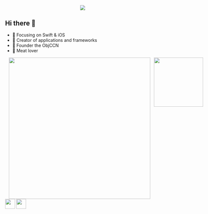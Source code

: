 
<!--居中打印-->

<h1 align="center"><img src="https://readme-typing-svg.herokuapp.com/?lines=前沿革命🌏文质彬彬🦄蘧瑗知非&center=true&size=27"></h1>



## Hi there 👋
- :orange_book: Focusing on Swift & iOS
- :hammer: Creator of applications and frameworks
- :ram: Founder the ObjCCN
- :meat_on_bone: Meat lover

<!--数据统计-->
<!--语言统计-->
<div style="display: flex;text-align:center;">
  <img hspace="12px" width="460" src="https://github-readme-stats.vercel.app/api?username=haitao9833&show_icons=true&icon_color=CE1D2D&text_color=000000&bg_color=fff7f7" />
  <img hspace="0px" height="160px" src="https://github-readme-stats.vercel.app/api/top-langs/?username=haitao9833&hide_border=true&layout=compact&langs_count=10&text_color=000&icon_color=fff&bg_color=0,52fa5a,4dfcff,c64dff" />
</div>

<img height="32" width="32" src="https://cdn.jsdelivr.net/npm/simple-icons@v8/icons/[ICON SLUG].svg" />
<img height="32" width="32" src="https://unpkg.com/simple-icons@v8/icons/[ICON SLUG].svg" />

<!--
// 可用



// 待定
<div align="left"> <img src="https://github-readme-stats.vercel.app/api?username=haitao9833&hide_border=true&show_icons=true&text_color=000&icon_color=000&bg_color=0,ea6161,ffc64d,fffc4d,52fa5a&theme=graywhite" /> </div>

<img align="right" src="https://github-readme-streak-stats.herokuapp.com/?user=haitao9833" />

<img align="right" src="https://github-readme-stats.vercel.app/api?username=haitao9833&show_icons=true&icon_color=CE1D2D&text_color=718096&bg_color=ffffff&hide_title=true" />

![Github Stats](https://github-readme-stats.vercel.app/api?username=haitao9833&show_icons=true&theme=dark&count_private=true)

![Most Used Languages](https://github-readme-stats.vercel.app/api/top-langs/?username=haitao9833&theme=dark&layout=compact)

![Visitor Count](https://profile-counter.glitch.me/haitao9833/count.svg)

![Contributions](https://github-readme-activity-graph.cyclic.app/graph?username=haitao9833&theme=dracula)

**haitao9833/haitao9833** is a ✨ _special_ ✨ repository because its `README.md` (this file) appears on your GitHub profile.

Here are some ideas to get you started:

- 🔭 I’m currently working on ...
- 🌱 I’m currently learning ...
- 👯 I’m looking to collaborate on ...
- 🤔 I’m looking for help with ...
- 💬 Ask me about ...
- 📫 How to reach me: ...
- 😄 Pronouns: ...
- ⚡ Fun fact: ...
-->
